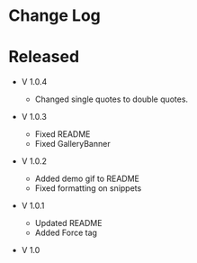 # Change Log

# Released
- V 1.0.4
    * Changed single quotes to double quotes.

- V 1.0.3
    * Fixed README
    * Fixed GalleryBanner

- V 1.0.2
    * Added demo gif to README
    * Fixed formatting on snippets

- V 1.0.1

    * Updated README
    * Added Force tag

- V 1.0